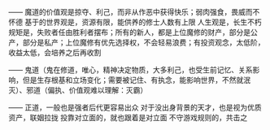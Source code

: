 ——
魔道的价值观是掠夺、利己，而非从作恶中获得快乐；弱肉强食，畏威而不怀德
基于的世界观是，资源有限，能供养的修士人数有上限
人生观是，长生不朽
规矩是，失败者任由胜利者摆布；所有的新人，都是上位魔修的财产，部分是公产，部分是私产；上位魔修有优先选择权，不会轻易浪费；有投资观念，太低阶，收益太低，会培养之后再收割

——
鬼道（鬼在修道，唯心，精神决定物质，大多利己，也受生前记忆、关系影响，但是生存根基和立场变化；需要被记住、有执念，能影响世界，不然就泯灭）、邪道（偏执、价值观难以理解：灭霸）

——
正道，一般也是强者后代更容易出众
对于没出身背景的天才，也是视为优质资产，联姻拉拢
投靠对立面的，就也跟着是对立面
不守游戏规则的，共击之

